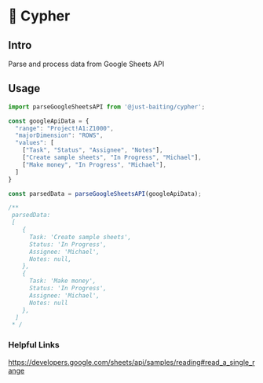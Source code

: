 # 🎥 Cypher

## Intro

Parse and process data from Google Sheets API

## Usage

```js
import parseGoogleSheetsAPI from '@just-baiting/cypher';

const googleApiData = {
  "range": "Project!A1:Z1000",
  "majorDimension": "ROWS",
  "values": [
    ["Task", "Status", "Assignee", "Notes"],
    ["Create sample sheets", "In Progress", "Michael"],
    ["Make money", "In Progress", "Michael"],
  ]
}

const parsedData = parseGoogleSheetsAPI(googleApiData);

/**
 parsedData:
 [
    {
      Task: 'Create sample sheets',
      Status: 'In Progress',
      Assignee: 'Michael',
      Notes: null,
    },
    {
      Task: 'Make money',
      Status: 'In Progress',
      Assignee: 'Michael',
      Notes: null
    },
  ]
 * /
```

### Helpful Links

https://developers.google.com/sheets/api/samples/reading#read_a_single_range
